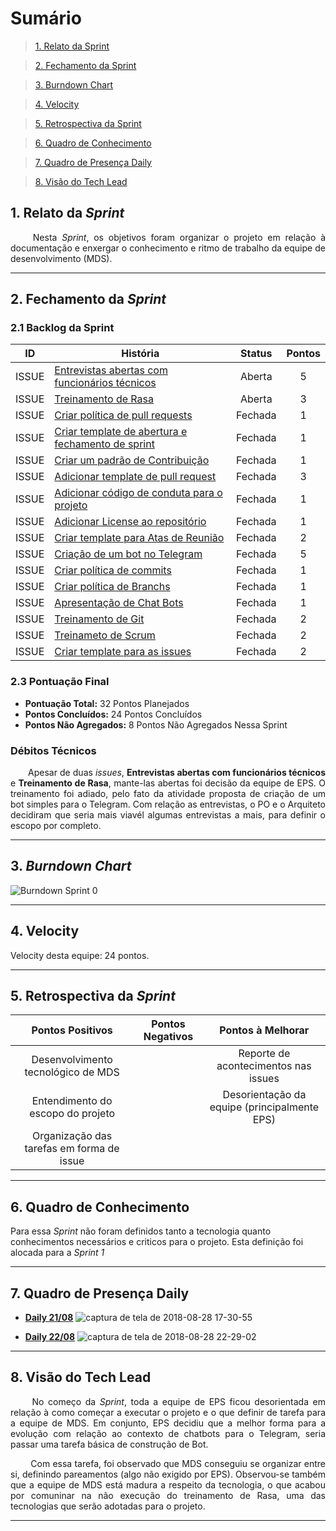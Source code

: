 # Sumário

>[1. Relato da Sprint](#1-relato-da-sprint)

>[2. Fechamento da Sprint](#2-fechamento-da-sprint)

>[3. Burndown Chart](#3-brundown-chart)

>[4. Velocity](#4-velocity)

>[5. Retrospectiva da Sprint](#5-retrospectiva-da-sprint)

>[6. Quadro de Conhecimento](#6-quadro-de-conhecimentos)

>[7. Quadro de Presença Daily](#7-quadro-de-presença-daily)

>[8. Visão do Tech Lead](#8-visão-do-tech-lead)

## 1. Relato da _Sprint_

<p align="justify">&emsp;&emsp; Nesta <i>Sprint</i>, os objetivos foram organizar o projeto em relação à documentação e enxergar o conhecimento e ritmo de trabalho da equipe de desenvolvimento (MDS).


------------

## 2. Fechamento da _Sprint_

### 2.1 Backlog da Sprint

| ID | História | Status | Pontos |
|:--:| ------- | :----: | :----: |
| ISSUE | [Entrevistas abertas com funcionários técnicos](https://github.com/fga-eps-mds/2018.2-Lino/issues/8) | Aberta |  5 |
| ISSUE | [Treinamento de Rasa](https://github.com/fga-eps-mds/2018.2-Lino/issues/7) | Aberta |  3 |
| ISSUE | [Criar política de pull requests](https://github.com/fga-eps-mds/2018.2-Lino/issues/22) | Fechada | 1  |
| ISSUE | [Criar template de abertura e fechamento de sprint](https://github.com/fga-eps-mds/2018.2-Lino/issues/19) | Fechada | 1 |
| ISSUE | [Criar um padrão de Contribuição](https://github.com/fga-eps-mds/2018.2-Lino/issues/17) | Fechada | 1 |
| ISSUE | [Adicionar template de pull request](https://github.com/fga-eps-mds/2018.2-Lino/issues/16) | Fechada | 3 |
| ISSUE | [Adicionar código de conduta para o projeto](https://github.com/fga-eps-mds/2018.2-Lino/issues/15) | Fechada | 1 |
| ISSUE | [Adicionar License ao repositório](https://github.com/fga-eps-mds/2018.2-Lino/issues/14) | Fechada | 1 |
| ISSUE | [Criar template para Atas de Reunião](https://github.com/fga-eps-mds/2018.2-Lino/issues/10) | Fechada | 2 |
| ISSUE | [Criação de um bot no Telegram](https://github.com/fga-eps-mds/2018.2-Lino/issues/9) | Fechada | 5 |
| ISSUE | [Criar política de commits](https://github.com/fga-eps-mds/2018.2-Lino/issues/6) | Fechada | 1 |
| ISSUE | [Criar política de Branchs](https://github.com/fga-eps-mds/2018.2-Lino/issues/5) | Fechada | 1 |
| ISSUE | [Apresentação de Chat Bots](https://github.com/fga-eps-mds/2018.2-Lino/issues/4) | Fechada | 1 |
| ISSUE | [Treinamento de Git](https://github.com/fga-eps-mds/2018.2-Lino/issues/3) | Fechada | 2 |
| ISSUE | [Treinameto de Scrum](https://github.com/fga-eps-mds/2018.2-Lino/issues/2) | Fechada | 2 |
| ISSUE | [Criar template para as issues](https://github.com/fga-eps-mds/2018.2-Lino/issues/1) | Fechada | 2 |



### 2.3 Pontuação Final

* __Pontuação Total:__ 32 Pontos Planejados
* __Pontos Concluídos:__ 24 Pontos Concluídos
* __Pontos Não Agregados:__ 8 Pontos Não Agregados Nessa Sprint

### Débitos Técnicos

<p align="justify">&emsp;&emsp;Apesar de duas <i>issues</i>, <b>Entrevistas abertas com funcionários técnicos</b> e <b>Treinamento de Rasa</b>, mante-las abertas foi decisão da equipe de EPS. O treinamento foi adiado, pelo fato da atividade proposta de criação de um bot simples para o Telegram. Com relação as entrevistas, o PO e o Arquiteto decidiram que seria mais viavél algumas entrevistas a mais, para definir o escopo por completo. </p>


------------

## 3. _Burndown Chart_

![Burndown Sprint 0](https://user-images.githubusercontent.com/18364727/44748646-a4453880-aae6-11e8-8637-dd5b3bc27843.png)

------------

## 4. Velocity

Velocity desta equipe: 24 pontos.


------------

## 5. Retrospectiva da _Sprint_

| Pontos Positivos | Pontos Negativos | Pontos à Melhorar |
| :--------------: | :--------------: | :----------------: |
| Desenvolvimento tecnológico de MDS  |    |  Reporte de acontecimentos nas issues  |
| Entendimento do escopo do projeto  |    |  Desorientação da equipe (principalmente EPS)  |
| Organização das tarefas em forma de issue |    |    |


------------

## 6. Quadro de Conhecimento

Para essa <i>Sprint</i> não foram definidos tanto a tecnologia quanto conhecimentos necessários e criticos para o projeto. Esta definição foi alocada para a <i>Sprint 1</i> 

------------

## 7. Quadro de Presença Daily

* [**Daily 21/08**](https://github.com/fga-eps-mds/2018.2-Lino/issues/34#issuecomment-416420789)
![captura de tela de 2018-08-28 17-30-55](https://user-images.githubusercontent.com/18364727/44749224-4ade0900-aae8-11e8-8c05-9aa8cf76dd37.png)


* [**Daily 22/08**](https://github.com/fga-eps-mds/2018.2-Lino/issues/34#issuecomment-416792573)
![captura de tela de 2018-08-28 22-29-02](https://user-images.githubusercontent.com/18364727/44759693-dfa92c80-ab11-11e8-9c32-c84cb1aa1dbf.png)


------------
## 8. Visão do Tech Lead

<p align="justify">&emsp;&emsp; No começo da <i>Sprint</i>, toda a equipe de EPS ficou desorientada em relação à como começar a executar o projeto e o que definir de tarefa para a equipe de MDS. Em conjunto, EPS decidiu que a melhor forma para a evolução com relação ao contexto de chatbots para o Telegram, seria passar uma tarefa básica de construção de Bot.</p>
<p align="justify">&emsp;&emsp; Com essa tarefa, foi observado que MDS conseguiu se organizar entre si, definindo pareamentos (algo não exigido por EPS). Observou-se também que a equipe de MDS está madura a respeito da tecnologia, o que acabou por comuninar na não execução do treinamento de Rasa, uma das tecnologias que serão adotadas para o projeto.</p>

------------
